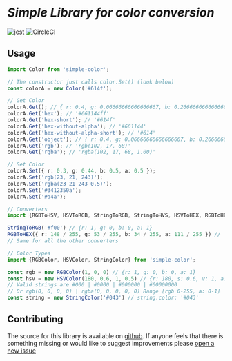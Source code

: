# _Simple Library for color conversion_
[![jest](https://jestjs.io/img/jest-badge.svg)](https://github.com/facebook/jest)
![CircleCI](https://img.shields.io/circleci/build/github/TheRealSyler/s.color)
## **Usage**

``` ts
import Color from 'simple-color';

// The constructor just calls color.Set() (look below)
const colorA = new Color('#614f');

// Get Color
colorA.Get(); // { r: 0.4, g: 0.06666666666666667, b: 0.26666666666666666, a: 1 }
colorA.Get('hex'); // '#661144ff'
colorA.Get('hex-short'); // '#614f'
colorA.Get('hex-without-alpha'); // '#661144'
colorA.Get('hex-without-alpha-short'); // '#614'
colorA.Get('object'); // { r: 0.4, g: 0.06666666666666667, b: 0.26666666666666666, a: 1 }
colorA.Get('rgb'); // 'rgb(102, 17, 68)'
colorA.Get('rgba'); // 'rgba(102, 17, 68, 1.00)'

// Set Color
colorA.Set({ r: 0.3, g: 0.44, b: 0.5, a: 0.5 });
colorA.Set('rgb(23, 21, 243)');
colorA.Set('rgba(23 21 243 0.5)');
colorA.Set('#3412350a');
colorA.Set('#a4a');

// Converters
import {RGBToHSV, HSVToRGB, StringToRGB, StringToHVS, HSVToHEX, RGBToHEX} from 'simple-color';

StringToRGB('#f00') // {r: 1, g: 0, b: 0, a: 1}
RGBToHEX({ r: 148 / 255, g: 53 / 255, b: 34 / 255, a: 111 / 255 }) // '#9435226f'
// Same for all the other converters

// Color Types
import {RGBColor, HSVColor, StringColor} from 'simple-color';

const rgb = new RGBColor(1, 0, 0) // {r: 1, g: 0, b: 0, a: 1}
const hsv = new HSVColor(180, 0.6, 1, 0.5) // {r: 180, s: 0.6, v: 1, a: 0.5}
// Valid strings are #000 | #0000 | #000000 | #00000000
// Or rgb(0, 0, 0, 0) | rgba(0, 0, 0, 0, 0) Range [rgb 0-255, a: 0-1]
const string = new StringColor('#043') // string.color: '#043'


```


## **Contributing**

The source for this library is available on [github](https://github.com/TheRealSyler/s.color). If anyone feels that there is something missing or would like to suggest improvements please [open a new issue](https://github.com/TheRealSyler/s.color/issues/new?assignees=TheRealSyler&labels=enhancement&title=)